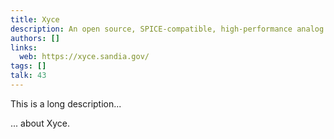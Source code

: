 ```yaml
---
title: Xyce
description: An open source, SPICE-compatible, high-performance analog circuit simulator, capable of solving extremely large circuit problems by supporting large-scale parallel computing platforms
authors: []
links:
  web: https://xyce.sandia.gov/
tags: []
talk: 43
---
```


This is a long description...
<!--more-->
... about Xyce.

